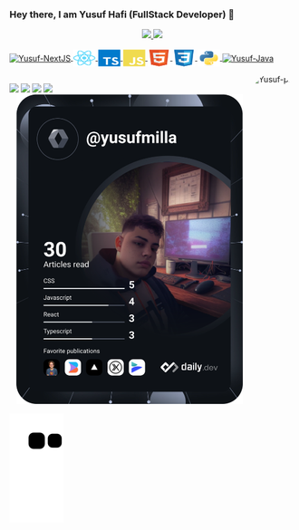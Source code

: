 ### Hey there, I am Yusuf Hafi (FullStack Developer) 👋

<div align="center">
  <a href="https://github.com/Damhafi">
  <img height="180em" src="https://github-readme-stats.vercel.app/api?username=Damhafi&show_icons=true&theme=algolia&include_all_commits=true&count_private=true"/>
  <img height="180em" src="https://github-readme-stats.vercel.app/api/top-langs/?username=Damhafi&layout=compact&langs_count=7&theme=algolia"/>
</div>
<div style="display: inline_block"><br>
  <img align="center" alt="Yusuf-NextJS" height="30" width="40" src="https://cdn.jsdelivr.net/gh/devicons/devicon/icons/nextjs/nextjs-original-wordmark.svg">
  <img align="center" alt="Yusuf-React" height="30" width="40" src="https://raw.githubusercontent.com/devicons/devicon/master/icons/react/react-original.svg">
  <img align="center" alt="Yusuf-Ts" height="30" width="40" src="https://raw.githubusercontent.com/devicons/devicon/master/icons/typescript/typescript-plain.svg">
  <img align="center" alt="Yusuf-Js" height="30" width="40" src="https://raw.githubusercontent.com/devicons/devicon/master/icons/javascript/javascript-plain.svg">  
  <img align="center" alt="Yusuf-HTML" height="30" width="40" src="https://raw.githubusercontent.com/devicons/devicon/master/icons/html5/html5-original.svg">
  <img align="center" alt="Yusuf-CSS" height="30" width="40" src="https://raw.githubusercontent.com/devicons/devicon/master/icons/css3/css3-original.svg">
  <img align="center" alt="Yusuf-Python" height="30" width="40" src="https://raw.githubusercontent.com/devicons/devicon/master/icons/python/python-original.svg">
  <img align="center" alt="Yusuf-Java" height="30" width="40" src="https://cdn.jsdelivr.net/gh/devicons/devicon/icons/java/java-original.svg">
  
  <img align="right" alt="Yusuf-pic" height="150" style="border-radius:50px"
       src="https://media-exp1.licdn.com/dms/image/C4D03AQEq5w6hQM7QUQ/profile-displayphoto-shrink_800_800/0/1636812370401?e=1657152000&v=beta&t=D23LEZDSwofV7xNEguHcKFU1wCuZ4LDOzHI-Q7o_fzw">
</div>
  
  ##
 
<div> 
  <a href="https://instagram.com/yusufmilla" target="_blank"><img src="https://img.shields.io/badge/-Instagram-%23E4405F?style=for-the-badge&logo=instagram&logoColor=white" target="_blank"></a>
 <a href="https://discord.gg/" target="_blank"><img src="https://img.shields.io/badge/Discord-7289DA?style=for-the-badge&logo=discord&logoColor=white" target="_blank"></a> 
  <a href = "mailto:yusufmilla@gmail.com"><img src="https://img.shields.io/badge/-Gmail-%23333?style=for-the-badge&logo=gmail&logoColor=white" target="_blank"></a>
  <a href="https://www.linkedin.com/in/yusufmilla" target="_blank"><img src="https://img.shields.io/badge/-LinkedIn-%230077B5?style=for-the-badge&logo=linkedin&logoColor=white" target="_blank"></a>

<div style="display: flex; justify-content: center;">
  <a href="https://app.daily.dev/yusufmilla">
    <img src="https://github.com/Damhafi/Damhafi/blob/main/devcard.svg" width="400" alt="Yusuf Hafi's Dev Card">
  </a>
</div>
 
  ![Snake animation](https://github.com/Damhafi/Damhafi/blob/output/github-contribution-grid-snake.svg)
 
</div>
  
<!-- 
- 🔭 I’m currently working on ...
- 🌱 I’m currently learning ...
- 👯 I’m looking to collaborate on ...
- 🤔 I’m looking for help with ...
- 💬 Ask me about ...
- 📫 How to reach me: ...
- 😄 Pronouns: ...
- ⚡ Fun fact: ... -->

